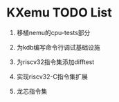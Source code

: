 # KXemu TODO List

1. 移植nemu的cpu-tests部分

2. 为kdb编写命令行调试基础设施

3. 为riscv32指令集添加difftest

4. 实现riscv32-C指令集扩展

5. 龙芯指令集
